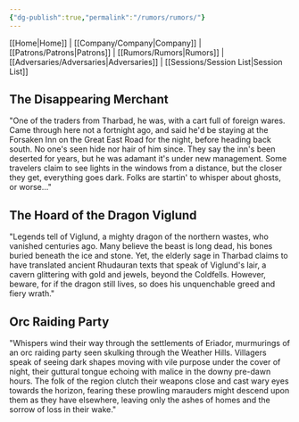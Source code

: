 ```yaml
---
{"dg-publish":true,"permalink":"/rumors/rumors/"}
---
```



[[Home\|Home]] | [[Company/Company\|Company]] | [[Patrons/Patrons\|Patrons]] | [[Rumors/Rumors\|Rumors]] | [[Adversaries/Adversaries\|Adversaries]] | [[Sessions/Session List\|Session List]]
## The Disappearing Merchant
"One of the traders from Tharbad, he was, with a cart full of foreign wares. Came through here not a fortnight ago, and said he'd be staying at the Forsaken Inn on the Great East Road for the night, before heading back south. No one's seen hide nor hair of him since. They say the inn's been deserted for years, but he was adamant it's under new management. Some travelers claim to see lights in the windows from a distance, but the closer they get, everything goes dark. Folks are startin' to whisper about ghosts, or worse..."

## The Hoard of the Dragon Viglund 
"Legends tell of Viglund, a mighty dragon of the northern wastes, who vanished centuries ago. Many believe the beast is long dead, his bones buried beneath the ice and stone. Yet, the elderly sage in Tharbad claims to have translated ancient Rhudauran texts that speak of Viglund's lair, a cavern glittering with gold and jewels, beyond the Coldfells. However, beware, for if the dragon still lives, so does his unquenchable greed and fiery wrath."

## Orc Raiding Party
"Whispers wind their way through the settlements of Eriador, murmurings of an orc raiding party seen skulking through the Weather Hills. Villagers speak of seeing dark shapes moving with vile purpose under the cover of night, their guttural tongue echoing with malice in the downy pre-dawn hours. The folk of the region clutch their weapons close and cast wary eyes towards the horizon, fearing these prowling marauders might descend upon them as they have elsewhere, leaving only the ashes of homes and the sorrow of loss in their wake."